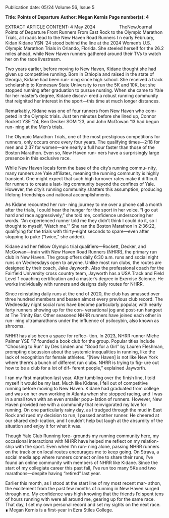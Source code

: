 Publication date: 05/24
Volume 56, Issue 5

**Title: Points of Departure**
**Author: Megan Kernis**
**Page number(s): 4**

EXTRACT ARTICLE CONTENT:
4
May 2024          TheNewJournal
Points of Departure
Front Runners
From East Rock to the Olympic Marathon 
Trials, all roads lead to the New Haven 
Road Runners
I
n early February, Kidan Kidane 
YSN ’24 stood behind the line at 
the 2024 Women’s U.S. Olympic 
Marathon Trials in Orlando, Florida. 
She steeled herself for the 26.2 miles 
ahead, while New Haven runners 
gathered around their TVs to watch 
her on the race livestream. 

Two years earlier, before moving to 
New Haven, Kidane thought she had 
given up competitive running. Born 
in Ethiopia and raised in the state 
of Georgia, Kidane had been run-
ning since high school. She received a 
track scholarship to Kennesaw State 
University to run the 5K and 10K, but 
she stopped running after graduation to 
pursue nursing. When she came to Yale 
for her master’s degree, Kidane discov-
ered a robust running community that 
reignited her interest in the sport—this 
time at much longer distances. 

Remarkably, Kidane was one of four 
runners from New Haven who com-
peted in the Olympic trials. Just ten 
minutes before she lined up, Connor 
Rockett YSE ’24, Ben Decker SOM ’23, 
and John McGowan ’13 had begun run-
ning at the Men’s trials. 

The Olympic Marathon Trials, one 
of the most prestigious competitions 
for runners, only occurs once every four 
years. The qualifying times––2:18 for 
men and 2:37 for women––are nearly a 
full hour faster than those of the Boston 
Marathon. Even so, New Haven run-
ners have a surprisingly large presence 
in this exclusive race. 

While New Haven locals form 
the base of the city’s running commu-
nity, many runners are Yale affiliates, 
meaning the running community is 
highly transient. One might expect 
that such high turnover rates make it 
difficult for runners to create a last-
ing community beyond the confines 
of Yale. However, the city’s running 
community shatters this assumption, 
producing lifelong friendships and 
national accomplishments. 

As Kidane recounted her run-
ning journey to me over a phone call a 
month after the trials, I could hear the 
hunger for the sport in her voice. “I go 
out hard and race aggressively,” she told 
me, confidence underscoring her words. 
“An experienced runner told me they 
didn’t think I could do it, so I thought 
to myself, ‘Watch me.’” She ran the 
Boston Marathon in 2:36:22, qualifying 
for the trials with thirty-eight seconds 
to spare—even after stopping to puke 
(“twice,” she added). 

Kidane and her fellow Olympic 
trial qualifiers—Rockett, Decker, and 
McGowan—train with New Haven 
Road Runners (NHRR), the primary run 
club in New Haven. The group offers 
daily 6:30 a.m. runs and social night 
runs on Wednesdays open to anyone. 
Unlike most run clubs, the routes are 
designed by their coach, Jake Jayworth. 
Also the professional coach for the 
Fairfield University cross country team, 
Jayworth has a USA Track and Field 
Level 1 coaching certification and a 
master’s degree in Exercise Science. He 
works individually with runners and 
designs daily routes for NHRR. 

Since reinstating daily runs at the 
end of 2020, the club has amassed over 
three hundred members and beaten 
almost every previous club record. The 
Wednesday night social runs have 
become particularly popular, with nearly 
forty runners showing up for the con-
versational jog and post-run hangout at 
The Trinity Bar. Other seasoned NHRR 
runners have joined each other in run-
ning ultramarathons under the influence 
of psilocybin, also known as shrooms. 

NHHR has also been a space for reflec-
tion. In 2023, NHRR runner Miche Palmer 
YSE ’17 founded a book club for the 
group. Popular titles include “Choosing 
to Run” by Des Linden and “Good for 
a Girl” by Lauren Fleshman, prompting 
discussion about the systemic inequalities 
in running, like the lack of recognition 
for female athletes. “[New Haven] is not 
like New York where there’s a bunch of 
different run clubs. NHRR is trying to fig-
ure out how to be a club for a lot of dif-
ferent people,” explained Jayworth.

I ran my first marathon last year. 
After tumbling over the finish line, I 
told myself it would be my last. Much 
like Kidane, I fell out of competitive 
running before moving to New Haven. 
Kidane had graduated from college and 
was on her own working in Atlanta 
when she stopped racing, and I was in a 
small town with an even smaller popu-
lation of runners. However, New Haven 
provided me with a community that 
reinvigorated my love for running. On 
one particularly rainy day, as I trudged 
through the mud in East Rock and rued 
my decision to run, I passed another 
runner. He cheered at our shared ded-
ication, and I couldn’t help but  laugh at 
the absurdity of the situation and enjoy 
it for what it was. 

Though Yale Club Running fore-
grounds my running community here, 
my occasional interactions with NHRR 
have helped me reflect on my relation-
ship with the sport. Even when I’m run-
ning alone, passing NHRR runners on the 
track or on local routes encourages me 
to keep going. On Strava, a social media 
app where runners connect online to 
share their runs, I’ve found an online 
community with members of NHRR like 
Kidane. Since the start of my collegiate 
career this past fall, I’ve run too many 
5Ks and two marathons—despite having 
“retired” last year. 

Earlier this month, as I stood at 
the start line of my most recent mar-
athon, the excitement from the past 
few months of running in New Haven 
surged through me. My confidence was 
high knowing that the friends I’d spent 
tens of hours running with were all 
around me, gearing up for the same race. 
That day, I set my own personal record 
and set my sights on the next race.  ∎
Megan Kernis is a first-year in 
Ezra Stiles College.